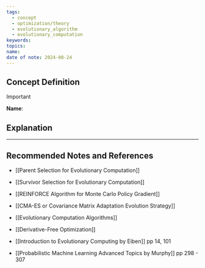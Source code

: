 ```yaml
---
tags:
  - concept
  - optimization/theory
  - evolutionary_algorithm
  - evolutionary_computation
keywords: 
topics: 
name: 
date of note: 2024-08-24
---
```


## Concept Definition

>[!important]
>**Name**: 



## Explanation





-----------
##  Recommended Notes and References


- [[Parent Selection for Evolutionary Computation]]
- [[Survivor Selection for Evolutionary Computation]]

- [[REINFORCE Algorithm for Monte Carlo Policy Gradient]]
- [[CMA-ES or Covariance Matrix Adaptation Evolution Strategy]]
- [[Evolutionary Computation Algorithms]]
- [[Derivative-Free Optimization]]


- [[Introduction to Evolutionary Computing by Eiben]] pp 14, 101
- [[Probabilistic Machine Learning Advanced Topics by Murphy]] pp 298 - 307